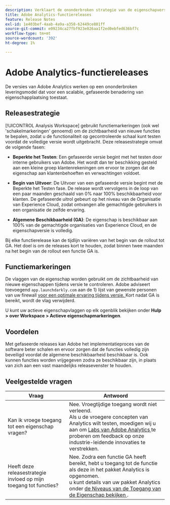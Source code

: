 ```yaml
---
description: Verklaart de ononderbroken strategie van de eigenschapversie voor Adobe Analytics
title: Adobe Analytics-functiereleases
feature: Release Notes
exl-id: 1e403bef-4aab-4a9a-a358-62449ce801ff
source-git-commit: e09234ca27fbf923e026aa1f2ed0ebfed636bf7c
workflow-type: tm+mt
source-wordcount: '392'
ht-degree: 1%

---
```


# Adobe Analytics-functiereleases

De versies van Adobe Analytics werken op een ononderbroken leveringsmodel dat voor een scalable, gefaseerde benadering van eigenschapplaatsing toestaat.

## Releasestrategie

[!UICONTROL Analysis Workspace] gebruikt functiemarkeringen (ook wel &#39;schakelmarkeringen&#39; genoemd) om de zichtbaarheid van nieuwe functies te bepalen, zodat u de functionaliteit op gecontroleerde schaal kunt testen voordat de volledige versie wordt uitgebracht. Deze releasestrategie omvat de volgende fasen:

* **Beperkte het Testen**: Een gefaseerde versie begint met het testen door interne gebruikers van Adobe. Het wordt dan ter beschikking gesteld aan een kleine groep klantenrekeningen om ervoor te zorgen dat de eigenschap aan klantenbehoeften en verwachtingen voldoet.

* **Begin van Uitvoer**: De Uitvoer van een gefaseerde versie begint met de Beperkte het Testen fase. De release wordt vervolgens in de loop van een paar maanden geschaald van 0% naar 100% beschikbaarheid voor klanten. De gefaseerde uitrol gebeurt op het niveau van de Organisatie van Experience Cloud, zodat ontvangen alle gemachtigde gebruikers in een organisatie de zelfde ervaring.

* **Algemene Beschikbaarheid (GA)**: De eigenschap is beschikbaar aan 100% van de gemachtigde organisaties van Experience Cloud, en de eigenschapversie is volledig.

Bij elke functierelease kan de tijdlijn variëren van het begin van de rollout tot GA. Het doel is om de releases kort te houden, zodat binnen twee maanden na het begin van de rollout een functie GA is.

## Functiemarkeringen

De vlaggen van de eigenschap worden gebruikt om de zichtbaarheid van nieuwe eigenschappen tijdens versie te controleren. Adobe adviseert toevoegend `app.launchdarkly.com` aan de 1&rbrace; lijst van gewenste personen van uw firewall [ voor een optimale ervaring tijdens versie. ](/help/technotes/ip-addresses.md) Kort nadat GA is bereikt, wordt de vlag verwijderd.

U kunt uw actieve eigenschapvlaggen op elk ogenblik bekijken onder **Hulp > over Workspace > Actieve eigenschapmarkeringen**.

## Voordelen

Met gefaseerde releases kan Adobe het implementatieproces van de software beter schalen en ervoor zorgen dat de functies volledig zijn beveiligd voordat de algemene beschikbaarheid beschikbaar is. Ook kunnen functies worden vrijgegeven zodra ze beschikbaar zijn, in plaats van zich aan een vast maandelijks releasevenster te houden.

## Veelgestelde vragen

| Vraag | Antwoord |
| --- | --- |
| Kan ik vroege toegang tot een eigenschap vragen? | Nee. Vroegtijdige toegang wordt niet verleend.<br> Als u de vroegere concepten van Analytics wilt testen, moedigen wij u aan om [ Labs van Adobe Analytics ](/help/analyze/labs.md) te proberen om feedback op onze industrie-leidende innovaties te verstrekken. |
| Heeft deze releasestrategie invloed op mijn toegang tot functies? | Nee. Zodra een functie GA heeft bereikt, hebt u toegang tot de functie als deze in het pakket Analytics is opgenomen.<br> u kunt details van uw pakket Analytics onder [ de Niveaus van de Toegang van de Eigenschap bekijken ](/help/admin/tools/company/feature-access-levels.md). |
